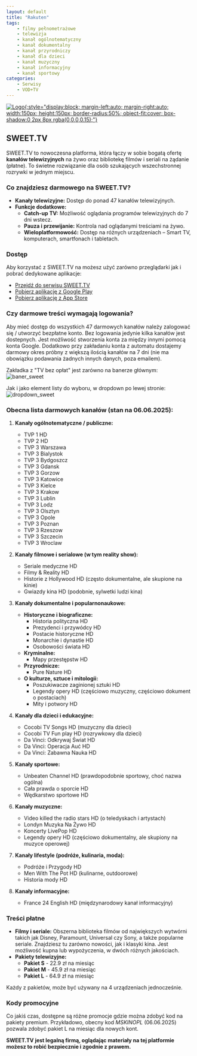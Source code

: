 ```yaml
---
layout: default
title: "Rakuten"
tags: 
    - filmy pełnometrażowe
    - telewizja
    - kanał ogólnotematyczny
    - kanał dokumentalny
    - kanał przyrodniczy
    - kanał dla dzieci
    - kanał muzyczny
    - kanał informacyjny
    - kanał sportowy
categories:
    - Serwisy
    - VOD+TV
---
```

[![Logo](https://play-lh.googleusercontent.com/P7GO0gh2Er6TYt7HChGcmlsH1wmOEGUKLz7blTZwdv_WqJpuGW35qwZh1MisDvdUMu-2){:style="display:block; margin-left:auto; margin-right:auto; width:150px; height:150px; border-radius:50%; object-fit:cover; box-shadow:0 2px 8px rgba(0,0,0,0.15);"}](https://sweet.tv/pl/)

## SWEET.TV

SWEET.TV to nowoczesna platforma, która łączy w sobie bogatą ofertę **kanałów telewizyjnych** na żywo oraz bibliotekę filmów i seriali na żądanie (płatne). To świetne rozwiązanie dla osób szukających wszechstronnej rozrywki w jednym miejscu.

### Co znajdziesz darmowego na SWEET.TV?

*   **Kanały telewizyjne:** Dostęp do ponad 47 kanałów telewizyjnych.
*   **Funkcje dodatkowe:**
    *   **Catch-up TV:** Możliwość oglądania programów telewizyjnych do 7 dni wstecz.
    *   **Pauza i przewijanie:** Kontrola nad oglądanymi treściami na żywo.
    *   **Wieloplatformowość:** Dostęp na różnych urządzeniach – Smart TV, komputerach, smartfonach i tabletach.

### Dostęp

Aby korzystać z SWEET.TV na możesz użyć zarówno przeglądarki jak i pobrać dedykowane aplikacje:
* <i class="fa-solid fa-globe"></i>    [Przejdź do serwisu SWEET.TV](https://sweet.tv/pl/)
* <i class="fa-brands fa-android"></i> [Pobierz aplikację z Google Play](https://play.google.com/store/apps/details?id=tv.sweet.player)
* <i class="fa-brands fa-apple"></i>   [Pobierz aplikację z App Store](https://apps.apple.com/pl/app/sweet-tv/id1356560199?l=pl)

### Czy darmowe treści wymagają logowania?

Aby mieć dostęp do wszystkich 47 darmowych kanałów należy zalogować się / utworzyć bezpłatne konto. Bez logowania jedynie kilka kanałów jest dostepnych. Jest możliwość stworzenia konta za między innymi pomocą konta Google.
Dodatkowo przy zakładaniu konta z automatu dostajemy darmowy okres próbny z większą ilością kanałów na 7 dni (nie ma obowiązku podawania żadnych innych danych, poza emailem).

Zakładka z "TV bez opłat" jest zarówno na banerze głównym:
![baner_sweet](\biedateka\assets\img\screens\banner_sweet.png)

Jak i jako element listy do wyboru, w dropdown po lewej stronie:
![dropdown_sweet](\biedateka\assets\img\screens\bezplatna_tv_sweet.png)

### Obecna lista darmowych kanałów (stan na 06.06.2025):

1.  **Kanały ogólnotematyczne / publiczne:**
    *   TVP 1 HD
    *   TVP 2 HD
    *   TVP 3 Warszawa
    *   TVP 3 Bialystok
    *   TVP 3 Bydgoszcz
    *   TVP 3 Gdansk
    *   TVP 3 Gorzow
    *   TVP 3 Katowice
    *   TVP 3 Kielce
    *   TVP 3 Krakow
    *   TVP 3 Lublin
    *   TVP 3 Lodz
    *   TVP 3 Olsztyn
    *   TVP 3 Opole
    *   TVP 3 Poznan
    *   TVP 3 Rzeszow
    *   TVP 3 Szczecin
    *   TVP 3 Wroclaw

2.  **Kanały filmowe i serialowe (w tym reality show):**
    *   Seriale medyczne HD
    *   Filmy & Reality HD
    *   Historie z Hollywood HD (często dokumentalne, ale skupione na kinie)
    *   Gwiazdy kina HD (podobnie, sylwetki ludzi kina)

3.  **Kanały dokumentalne i popularnonaukowe:**
    *   **Historyczne i biograficzne:**
        *   Historia polityczna HD
        *   Prezydenci i przywódcy HD
        *   Postacie historyczne HD
        *   Monarchie i dynastie HD
        *   Osobowości świata HD
    *   **Kryminalne:**
        *   Mapy przestępstw HD
    *   **Przyrodnicze:**
        *   Pure Nature HD
    *   **O kulturze, sztuce i mitologii:**
        *   Poszukiwacze zaginionej sztuki HD
        *   Legendy opery HD (częściowo muzyczny, częściowo dokument o postaciach)
        *   Mity i potwory HD

4.  **Kanały dla dzieci i edukacyjne:**
    *   Cocobi TV Songs HD (muzyczny dla dzieci)
    *   Cocobi TV Fun play HD (rozrywkowy dla dzieci)
    *   Da Vinci: Odkrywaj Świat HD
    *   Da Vinci: Operacja Auć HD
    *   Da Vinci: Zabawna Nauka HD

5.  **Kanały sportowe:**
    *   Unbeaten Channel HD (prawdopodobnie sportowy, choć nazwa ogólna)
    *   Cała prawda o sporcie HD
    *   Wędkarstwo sportowe HD

6.  **Kanały muzyczne:**
    *   Video killed the radio stars HD (o teledyskach i artystach)
    *   Londyn Muzyka Na Żywo HD
    *   Koncerty LivePop HD
    *   Legendy opery HD (częściowo dokumentalny, ale skupiony na muzyce operowej)

7.  **Kanały lifestyle (podróże, kulinaria, moda):**
    *   Podróże i Przygody HD
    *   Men With The Pot HD (kulinarne, outdoorowe)
    *   Historia mody HD

8.  **Kanały informacyjne:**
    *   France 24 English HD (międzynarodowy kanał informacyjny)

### Treści płatne
*   **Filmy i seriale:** Obszerna biblioteka filmów od największych wytwórni takich jak Disney, Paramount, Universal czy Sony, a także popularne seriale. Znajdziesz tu zarówno nowości, jak i klasyki kina. Jest możliwość kupna lub wypożyczenia, w dwóch różnych jakościach.
*   **Pakiety telewizyjne:**
    *   **Pakiet S** - 22.9 zł na miesiąc
    *   **Pakiet M** - 45.9 zł na miesiąc
    *   **Pakiet L** - 64.9 zł na miesiąc

Każdy z pakietów, może być używany na 4 urządzeniach jednocześnie.

### Kody promocyjne
Co jakiś czas, dostępne są różne promocje gdzie można zdobyć kod na pakiety premium. 
Przykładowo, obecny kod *MSKINOPL* (06.06.2025) pozwala zdobyć pakiet L na miesiąc dla nowych kont.

**SWEET.TV jest legalną firmą, oglądając materiały na tej platformie możesz to robić bezpiecznie i zgodnie z prawem.**